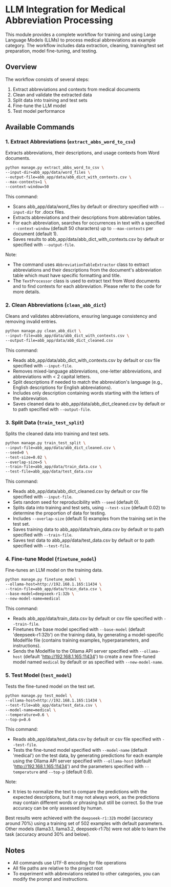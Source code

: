# LLM Integration for Medical Abbreviation Processing

This module provides a complete workflow for training and using Large Language Models (LLMs) to process medical abbreviations as example category. The workflow includes data extraction, cleaning, training/test set preparation, model fine-tuning, and testing.

## Overview

The workflow consists of several steps:
1. Extract abbreviations and contexts from medical documents
2. Clean and validate the extracted data
3. Split data into training and test sets
4. Fine-tune the LLM model
5. Test model performance

## Available Commands

### 1. Extract Abbreviations (`extract_abbs_word_to_csv`)
Extracts abbreviations, their descriptions, and usage contexts from Word documents.

```bash
python manage.py extract_abbs_word_to_csv \
--input-dir=abb_app/data/word_files \
--output-file=abb_app/data/abb_dict_with_contexts.csv \
--max-contexts=1 \
--context-window=50
```
This command:

- Scans abb_app/data/word_files by default or directory specified with `--input-dir` for .docx files.
- Extracts abbreviations and their descriptions from abbreviation tables.
- For each abbreviation, searches for occurrences in text with a specified `--context-window` (default 50 characters) up to `--max-contexts` per document (default 1).
- Saves results to abb_app/data/abb_dict_with_contexts.csv by default or specified with `--output-file`.

Note:
- The command uses `AbbreviationTableExtractor` class to extract abbreviations and their descriptions from the document's abbreviation table which must have specific formatting and title. 
- The `TextProcessor` class is used to extract text from Word documents and to find contexts for each abbreviation. 
Please refer to the code for more details.

### 2. Clean Abbreviations (`clean_abb_dict`)
Cleans and validates abbreviations, ensuring language consistency and removing invalid entries.

```bash
python manage.py clean_abb_dict \
--input-file=abb_app/data/abb_dict_with_contexts.csv \
--output-file=abb_app/data/abb_dict_cleaned.csv
```
This command:

- Reads abb_app/data/abb_dict_with_contexts.csv by default or csv file specified with `--input-file`.
- Removes mixed-language abbreviations, one-letter abbreviations, and abbreviations with < 2 capital letters.
- Split descriptions if needed to match the abbreviation's language (e.g., English descriptions for English abbreviations).
- Includes only description containing words starting with the letters of the abbreviation.
- Saves cleaned data to abb_app/data/abb_dict_cleaned.csv by default or to path specified with `--output-file`.

### 3. Split Data (`train_test_split`)
Splits the cleaned data into training and test sets.

```bash
python manage.py train_test_split \
--input-file=abb_app/data/abb_dict_cleaned.csv \
--seed=0 \
--test-size=0.02 \
--overlap-size=5 \
--train-file=abb_app/data/train_data.csv \
--test-file=abb_app/data/test_data.csv
```
This command:

- Reads abb_app/data/abb_dict_cleaned.csv by default or csv file specified with `--input-file`.
- Sets random seed for reproducibility with `--seed` (default 0).
- Splits data into training and test sets, using `--test-size` (default 0.02) to determine the proportion of data for testing.
- Includes `--overlap-size` (default 5) examples from the training set in the test set.
- Saves training data to abb_app/data/train_data.csv by default or to path specified with `--train-file`.
- Saves test data to abb_app/data/test_data.csv by default or to path specified with `--test-file`.

### 4. Fine-tune Model (`finetune_model`)
Fine-tunes an LLM model on the training data.

```bash
python manage.py finetune_model \
--ollama-host=http://192.168.1.165:11434 \
--train-file=abb_app/data/train_data.csv \
--base-model=deepseek-r1:32b \
--new-model-name=medical
```
This command:

- Reads abb_app/data/train_data.csv by default or csv file specified with `--train-file`.
- Finetunes the base model specified with `--base-model` (default 'deepseek-r1:32b') on the training data, by generating a model-specific Modelfile file (contains training examples, hyperparameters, and instructions).
- Sends the Modelfile to the Ollama API server specified with `--ollama-host` (default 'http://192.168.1.165:11434') to create a new fine-tuned model named `medical` by default or as specified with `--new-model-name`.

### 5. Test Model (`test_model`)
Tests the fine-tuned model on the test set.

```bash
python manage.py test_model \
--ollama-host=http://192.168.1.165:11434 \
--test-file=abb_app/data/test_data.csv \
--model-name=medical \
--temperature=0.6 \
--top-p=0.6
```
This command:

- Reads abb_app/data/test_data.csv by default or csv file specified with `--test-file`.
- Tests the fine-tuned model specified with `--model-name` (default 'medical') on the test data, by generating predictions for each example using the Ollama API server specified with `--ollama-host` (default 'http://192.168.1.165:11434') and the parameters specified with `--temperature` and `--top-p` (default 0.6).

Note:
- It tries to normalize the text to compare the predictions with the expected descriptions, but it may not always work, as the predictions may contain different words or phrasing but still be correct. So the true accuracy can be only assessed by human.

Best results were achieved with the `deepseek-r1:32b` model (accuracy around 70%) using a training set of 502 examples with default parameters. Other models (llama3.1, llama3.2, deepseek-r1:7b) were not able to learn the task (accuracy around 30% and below).

## Notes

- All commands use UTF-8 encoding for file operations
- All file paths are relative to the project root
- To experiment with abbreviations related to other categories, you can modify the prompt and instructions.

